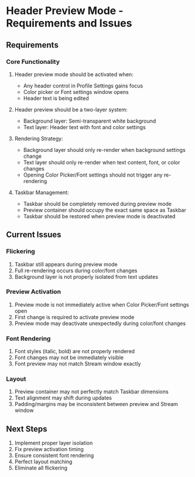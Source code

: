 # Header Preview Mode - Requirements and Issues

## Requirements

### Core Functionality
1. Header preview mode should be activated when:
   - Any header control in Profile Settings gains focus
   - Color picker or Font settings window opens
   - Header text is being edited

2. Header preview should be a two-layer system:
   - Background layer: Semi-transparent white background
   - Text layer: Header text with font and color settings

3. Rendering Strategy:
   - Background layer should only re-render when background settings change
   - Text layer should only re-render when text content, font, or color changes
   - Opening Color Picker/Font settings should not trigger any re-rendering

4. Taskbar Management:
   - Taskbar should be completely removed during preview mode
   - Preview container should occupy the exact same space as Taskbar
   - Taskbar should be restored when preview mode is deactivated

## Current Issues

### Flickering
1. Taskbar still appears during preview mode
2. Full re-rendering occurs during color/font changes
3. Background layer is not properly isolated from text updates

### Preview Activation
1. Preview mode is not immediately active when Color Picker/Font settings open
2. First change is required to activate preview mode
3. Preview mode may deactivate unexpectedly during color/font changes

### Font Rendering
1. Font styles (italic, bold) are not properly rendered
2. Font changes may not be immediately visible
3. Font preview may not match Stream window exactly

### Layout
1. Preview container may not perfectly match Taskbar dimensions
2. Text alignment may shift during updates
3. Padding/margins may be inconsistent between preview and Stream window

## Next Steps
1. Implement proper layer isolation
2. Fix preview activation timing
3. Ensure consistent font rendering
4. Perfect layout matching
5. Eliminate all flickering 
